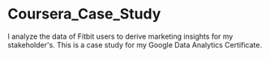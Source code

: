 # Coursera_Case_Study
I analyze the data of Fitbit users to derive marketing insights for my stakeholder's. This is a case study for my Google Data Analytics Certificate.
